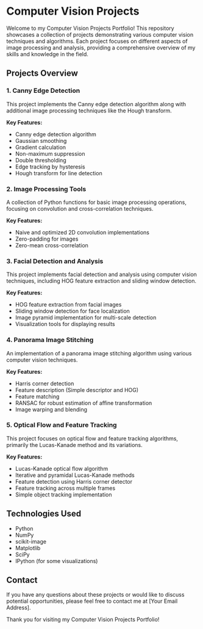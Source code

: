 # Computer Vision Projects

Welcome to my Computer Vision Projects Portfolio! This repository showcases a collection of projects demonstrating various computer vision techniques and algorithms. Each project focuses on different aspects of image processing and analysis, providing a comprehensive overview of my skills and knowledge in the field.

## Projects Overview

### 1. Canny Edge Detection

This project implements the Canny edge detection algorithm along with additional image processing techniques like the Hough transform.

**Key Features:**
- Canny edge detection algorithm
- Gaussian smoothing
- Gradient calculation
- Non-maximum suppression
- Double thresholding
- Edge tracking by hysteresis
- Hough transform for line detection

### 2. Image Processing Tools

A collection of Python functions for basic image processing operations, focusing on convolution and cross-correlation techniques.

**Key Features:**
- Naive and optimized 2D convolution implementations
- Zero-padding for images
- Zero-mean cross-correlation

### 3. Facial Detection and Analysis

This project implements facial detection and analysis using computer vision techniques, including HOG feature extraction and sliding window detection.

**Key Features:**
- HOG feature extraction from facial images
- Sliding window detection for face localization
- Image pyramid implementation for multi-scale detection
- Visualization tools for displaying results

### 4. Panorama Image Stitching

An implementation of a panorama image stitching algorithm using various computer vision techniques.

**Key Features:**
- Harris corner detection
- Feature description (Simple descriptor and HOG)
- Feature matching
- RANSAC for robust estimation of affine transformation
- Image warping and blending

### 5. Optical Flow and Feature Tracking

This project focuses on optical flow and feature tracking algorithms, primarily the Lucas-Kanade method and its variations.

**Key Features:**
- Lucas-Kanade optical flow algorithm
- Iterative and pyramidal Lucas-Kanade methods
- Feature detection using Harris corner detector
- Feature tracking across multiple frames
- Simple object tracking implementation

## Technologies Used

- Python
- NumPy
- scikit-image
- Matplotlib
- SciPy
- IPython (for some visualizations)

## Contact

If you have any questions about these projects or would like to discuss potential opportunities, please feel free to contact me at [Your Email Address].

Thank you for visiting my Computer Vision Projects Portfolio!